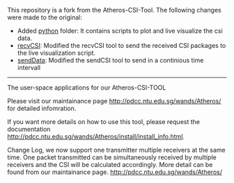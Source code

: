 This repository is a fork from the Atheros-CSI-Tool. The following changes were made to the original:
  * Added [python](https://github.com/NovelSense/Atheros-CSI-Tool-UserSpace-APP/tree/master/python) folder: It contains scripts to plot and live visualize the csi data.
  * [recvCSI](https://github.com/NovelSense/Atheros-CSI-Tool-UserSpace-APP/tree/master/recvCSI): Modified the recvCSI tool to send the received CSI packages to the live visualization script.
  * [sendData](https://github.com/NovelSense/Atheros-CSI-Tool-UserSpace-APP/tree/master/sendData): Modified the sendCSI tool to send in a continious time intervall

---
The user-space applications for our Atheros-CSI-TOOL

Please visit our maintainance page http://pdcc.ntu.edu.sg/wands/Atheros/ for detailed infomration.

If you want more details on how to use this tool, please request the documentation http://pdcc.ntu.edu.sg/wands/Atheros/install/install_info.html.

Change Log, we now support one transmitter multiple receivers at the same time. One packet transmitted can be simultaneously received by multiple receivers and the CSI will be calculated accordingly. More detail can be found from our maintainance page. http://pdcc.ntu.edu.sg/wands/Atheros/
